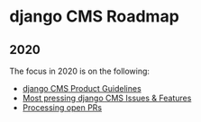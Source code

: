 # django CMS Roadmap

## 2020
The focus in 2020 is on the following:
- [django CMS Product Guidelines](https://docs.google.com/presentation/d/1axCv5HuMIIFzP1MNbwCUen7M0pEapxuXRMLEC70NXiU/)
- [Most pressing django CMS Issues & Features](https://docs.google.com/spreadsheets/d/1gfI8IKz84u-YvE61eePCD-lAbn1haghOiqkvSdO-1yg/edit#gid=0)
- [Processing open PRs](https://docs.google.com/spreadsheets/d/1GqHqWUJSbjnVb7RNDS3f_o5CofJ6ialz67QZoey3yBU/edit#gid=0)
